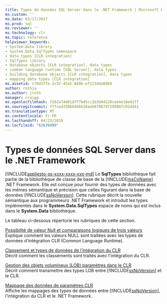 ```yaml
---
title: Types de données SQL Server dans le .NET Framework | Microsoft Docs
ms.custom: ''
ms.date: 03/17/2017
ms.prod: sql
ms.reviewer: ''
ms.technology: clr
ms.topic: reference
helpviewer_keywords:
- System.Data library
- System.Data.SqlTypes namespace
- data types [CLR integration]
- SqlTypes library
- database objects [CLR integration], data types
- common language runtime [SQL Server], data types
- building database objects [CLR integration], data types
- mapping data types [CLR integration]
ms.assetid: c70d3ffe-2c32-45a5-849b-ef113dda09b9
author: rothja
ms.author: jroth
manager: craigg
ms.openlocfilehash: f282a74d81d7f7b45cc2b3b94228cee4e18e41ff
ms.sourcegitcommit: f7fced330b64d6616aeb8766747295807c92dd41
ms.translationtype: MT
ms.contentlocale: fr-FR
ms.lasthandoff: 04/23/2019
ms.locfileid: "62639499"
---
```

# <a name="sql-server-data-types-in-the-net-framework"></a>Types de données SQL Server dans le .NET Framework
[!INCLUDE[appliesto-ss-xxxx-xxxx-xxx-md](../../includes/appliesto-ss-xxxx-xxxx-xxx-md.md)]
  Le **SqlTypes** bibliothèque fait partie de la bibliothèque de classe de base de la [!INCLUDE[msCoName](../../includes/msconame-md.md)] .NET Framework. Elle est conçue pour fournir des types de données avec les mêmes sémantique et précision que celles figurant dans la base de données [!INCLUDE[ssNoVersion](../../includes/ssnoversion-md.md)]. Cette rubrique décrit la nouvelle sémantique aux programmeurs .NET Framework et introduit les types implémentés dans le **System.Data.SqlTypes** espace de noms qui est inclus dans le **System.Data** bibliothèque.  
  
 Le tableau ci-dessous répertorie les rubriques de cette section.  
  
 [Possibilité de valeur Null et comparaisons logiques de trois valeurs](../../relational-databases/clr-integration-database-objects-types-net-framework/nullability-and-three-value-logic-comparisons.md)  
 Explique comment les valeurs NULL sont traitées avec les types de données d'intégration CLR (Common Language Runtime).  
  
 [Classement et types de données de l’intégration du CLR](../../relational-databases/clr-integration-database-objects-types-net-framework/collation-and-clr-integration-data-types.md)  
 Décrit comment les classements sont traités avec l'intégration du CLR.  
  
 [Gestion des objets volumineux &#40;LOB&#41; paramètres dans le CLR](../../relational-databases/clr-integration-database-objects-types-net-framework/handling-large-object-lob-parameters-in-the-clr.md)  
 Décrit comment transmettre des types LOB entre [!INCLUDE[ssNoVersion](../../includes/ssnoversion-md.md)] et le CLR.  
  
 [Mappage des données de paramètres CLR](../../relational-databases/clr-integration-database-objects-types-net-framework/mapping-clr-parameter-data.md)  
 Affiche les mappages des types de données entre [!INCLUDE[ssNoVersion](../../includes/ssnoversion-md.md)], l'intégration du CLR et le .NET Framework.  
  
  
